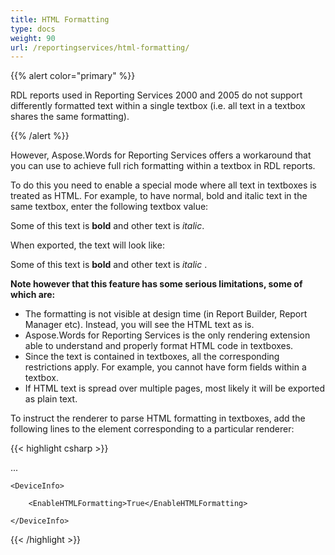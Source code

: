 ```yaml
---
title: HTML Formatting
type: docs
weight: 90
url: /reportingservices/html-formatting/
---
```


{{% alert color="primary" %}} 

RDL reports used in Reporting Services 2000 and 2005 do not support differently formatted text within a single textbox (i.e. all text in a textbox shares the same formatting). 

{{% /alert %}} 

However, Aspose.Words for Reporting Services offers a workaround that you can use to achieve full rich formatting within a textbox in RDL reports. 

To do this you need to enable a special mode where all text in textboxes is treated as HTML. For example, to have normal, bold and italic text in the same textbox, enter the following textbox value: 

Some of this text is <b>bold</b> and other text is <i>italic</i>. 

When exported, the text will look like: 

Some of this text is **bold** and other text is *italic* . 

**Note however that this feature has some serious limitations, some of which are:** 

- The formatting is not visible at design time (in Report Builder, Report Manager etc). Instead, you will see the HTML text as is. 
- Aspose.Words for Reporting Services is the only rendering extension able to understand and properly format HTML code in textboxes. 
- Since the text is contained in textboxes, all the corresponding restrictions apply. For example, you cannot have form fields within a textbox. 
- If HTML text is spread over multiple pages, most likely it will be exported as plain text. 

To instruct the renderer to parse HTML formatting in textboxes, add the following lines to the *<Extension>* element corresponding to a particular renderer: 

{{< highlight csharp >}}

 <Render>

...

<Extension Name="AWDOC" Type="Aspose.Words.ReportingServices.DocRenderer,Aspose.Words.ReportingServices">

<Configuration>

    <DeviceInfo>

        <EnableHTMLFormatting>True</EnableHTMLFormatting>

    </DeviceInfo>

</Configuration>

</Extension>

</Render>



{{< /highlight >}}
